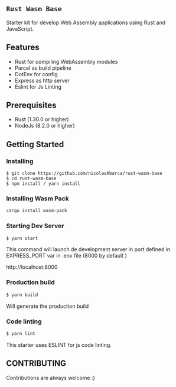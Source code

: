 ## `Rust Wasm Base`

Starter kit for develop Web Assembly applications using Rust and JavaScript.

## Features

- Rust for compiling WebAssembly modules
- Parcel as build pipeline
- DotEnv for config
- Express as http server
- Eslint for Js Linting

## Prerequisites

- Rust (1.30.0 or higher)
- NodeJs (8.2.0 or higher)

## Getting Started

### Installing

```
$ git clone https://github.com/nicolasAbarca/rust-wasm-base
$ cd rust-wasm-base
$ npm install / yarn install
```

### Installing Wasm Pack

```sh
cargo install wasm-pack
```

### Starting Dev Server

```sh
$ yarn start
```

This command will launch de development server in port defined in EXPRESS_PORT var in .env file (8000 by default )

http://localhost:8000

### Production build

```sh
$ yarn build
```

Will generate the production build

### Code linting

```sh
$ yarn lint
```

This starter uses ESLINT for js code linting.

## CONTRIBUTING

Contributions are always welcome :)
